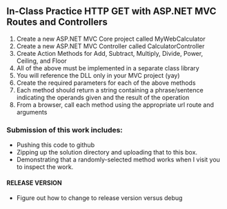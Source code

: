 ## In-Class Practice HTTP GET with ASP.NET MVC Routes and Controllers

1. Create a new ASP.NET MVC Core project called MyWebCalculator
2. Create a new ASP.NET MVC Controller called CalculatorController
3. Create Action Methods for Add, Subtract, Multiply, Divide, Power, Ceiling, and Floor
4. All of the above must be implemented in a separate class library
5. You will reference the DLL only in your MVC project (yay)
6. Create the required parameters for each of the above methods
7. Each method should return a string containing a phrase/sentence indicating the operands given and the result of the operation
8. From a browser, call each method using the appropriate url route and arguments

### Submission of this work includes:

* Pushing this code to github
* Zipping up the solution directory and uploading that to this box.
* Demonstrating that a randomly-selected method works when I visit you to inspect the work.


#### RELEASE VERSION
* Figure out how to change to release version versus debug